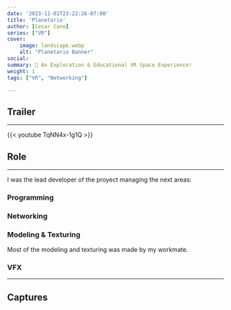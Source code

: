 ```yaml
---
date: '2023-11-01T23:22:26-07:00'
title: 'Planetario'
author: [Cesar Cano]
series: ["VR"]
cover:
    image: landscape.webp
    alt: "Planetario Banner"
social:
summary: 🚀 An Exploration & Educational VR Space Experience!
weight: 1
tags: ["VR", "Networking"]

---
```


## Trailer
---

{{< youtube TqNN4x-1g1Q >}}

## Role
---
I was the lead developer of the proyect managing the next areas:
### Programming
### Networking
### Modeling & Texturing
Most of the modeling and texturing was made by my workmate.

### VFX
---
## Captures
### 
